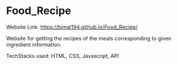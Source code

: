 # Food_Recipe
Website Link: https://bimal194.github.io/Food_Recipe/


Website for getting the recipes of the meals
corresponding to given ingredient information.

TechStacks used: 
HTML, CSS, Javascript, API
